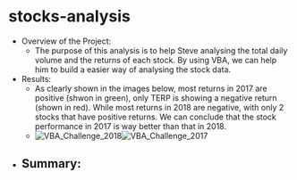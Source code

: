 # stocks-analysis
* Overview of the Project:
  - The purpose of this analysis is to help Steve analysing the total daily volume and the returns of each stock. By using VBA, we can help him to build a easier way of analysing the stock data.
* Results:
  - As clearly shown in the images below, most returns in 2017 are positive (shwon in green), only TERP is showing a negative return (shown in red). While most returns in 2018 are negative, with only 2 stocks that have positive returns. We can conclude that the stock performance in 2017 is way better than that in 2018.
  - ![VBA_Challenge_2018](https://user-images.githubusercontent.com/82785321/116954421-ceab0480-ac44-11eb-81d8-64b0bbb407af.png)![VBA_Challenge_2017](https://user-images.githubusercontent.com/82785321/116954432-d4a0e580-ac44-11eb-91d5-cd17b3651ddb.png)
* Summary:
  - 
  

